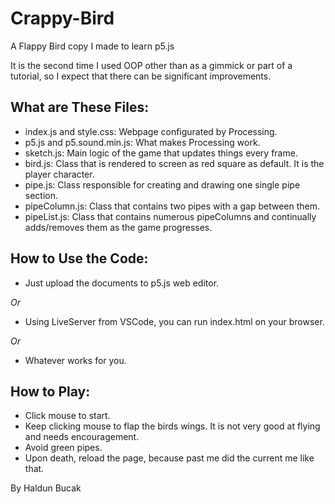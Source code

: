 # Crappy-Bird
A Flappy Bird copy I made to learn p5.js

It is the second time I used OOP other than as a gimmick or part of a tutorial, so I expect that there can be significant improvements. 

## What are These Files:
- index.js and style.css: Webpage configurated by Processing.
- p5.js and p5.sound.min.js: What makes Processing work.
- sketch.js: Main logic of the game that updates things every frame.
- bird.js: Class that is rendered to screen as red square as default. It is the player character.
- pipe.js: Class responsible for creating and drawing one single pipe section.
- pipeColumn.js: Class that contains two pipes with a gap between them.
- pipeList.js: Class that contains numerous pipeColumns and continually adds/removes them as the game progresses.

## How to Use the Code:
- Just upload the documents to p5.js web editor.

*Or*

- Using LiveServer from VSCode, you can run index.html on your browser.

*Or*

- Whatever works for you.

## How to Play:
- Click mouse to start.
- Keep clicking mouse to flap the birds wings. It is not very good at flying and needs encouragement.
- Avoid green pipes.
- Upon death, reload the page, because past me did the current me like that.


By Haldun Bucak